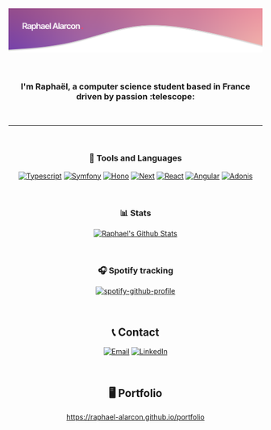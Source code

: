 <img src="https://raw.githubusercontent.com/Densetsuuu/Densetsuuu/master/img/header.png" alt="Header of readme">

<a id="readme-top"></a>

<br>

<h3 align="center">I'm <b>Raphaël</b>, a computer science student based in France <b>driven by passion</b> :telescope:</h3>

<br>

***

<br>

<div align="center">
  
  ### 📑 Tools and Languages
  
  [![Typescript][Typescript]][Typescript-url]
  [![Symfony][Symfony]][Symfony-url]
  [![Hono][Hono.js]][Hono-url]
  [![Next][Next.js]][Next-url]
  [![React][React.js]][React-url]
  [![Angular][Angular.js]][Angular-url]
  [![Adonis][Adonis.js]][Adonis-url]

</div>

<br>

<div align="center">

  ### 📊 Stats
  
  [![Raphael's Github Stats](https://github-readme-stats.vercel.app/api?username=raphael-alarcon&bg_color=30,e96443,904e95&title_color=fff&text_color=fff)](https://github.com/anuraghazra/github-readme-stats)

</div>

<br>

<div align="center">
  
  ### 🎧 Spotify tracking
  
  [![spotify-github-profile](https://spotify-github-profile.kittinanx.com/api/view?uid=cpnu4elr9dflxa8env6s2z8fq&cover_image=true&theme=default&show_offline=false)](https://github.com/kittinan/spotify-github-profile)

</div>

<br>

<div align="center">
  
  ## 📞 Contact
  
  [![Email][Email]][Email-url]
  [![LinkedIn][LinkedIn]][LinkedIn-url]

</div>

<br>

<div align="center">

  ## 🖥 Portfolio
  
  https://raphael-alarcon.github.io/portfolio

</div>

<!-- MARKDOWN LINKS & IMAGES -->
[Typescript]: https://img.shields.io/badge/typescript-3178C6?style=for-the-badge&logo=typescript&logoColor=white
[Typescript-url]: https://www.typescriptlang.org/
[Symfony]: https://img.shields.io/badge/symfony-000000?style=for-the-badge&logo=symfony&logoColor=white
[Symfony-url]: https://hono.dev/
[Hono.js]: https://img.shields.io/badge/hono-E36002?style=for-the-badge&logo=hono&logoColor=white
[Hono-url]: https://symfony.com/
[Next.js]: https://img.shields.io/badge/next.js-000000?style=for-the-badge&logo=nextdotjs&logoColor=white
[Next-url]: https://nextjs.org/
[React.js]: https://img.shields.io/badge/react.js-20232A?style=for-the-badge&logo=react&logoColor=61DAFB
[React-url]: https://react.dev/
[Angular.js]: https://img.shields.io/badge/Angular-DD0031?style=for-the-badge&logo=angular&logoColor=white
[Angular-url]: https://angular.io/
[Adonis.js]: https://img.shields.io/badge/AdonisJs-5A45FF?style=for-the-badge&logo=adonisjs&logoColor=white
[Adonis-url]: https://angular.io/

[Email]: https://img.shields.io/badge/raph.alarcon1@gmail.com-323330?style=for-the-badge&logo=gmail&logoColor=EA4335
[Email-url]: mailto:raph.alarcon1@gmail.com
[LinkedIn]: https://img.shields.io/badge/Raphaël%20ALARCON-323330?style=for-the-badge&logo=linkedin&logoColor=0A66C2
[LinkedIn-url]: https://www.linkedin.com/in/raphael-alarcon/

